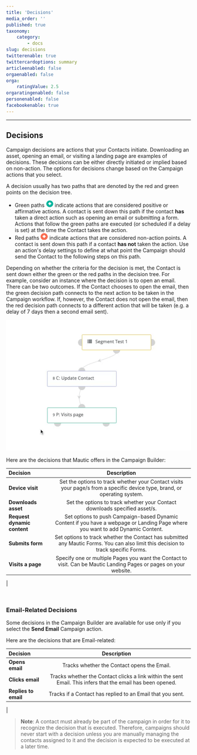 ```yaml
---
title: 'Decisions'
media_order: ''
published: true
taxonomy:
    category:
        - docs
slug: decisions
twitterenable: true
twittercardoptions: summary
articleenabled: false
orgaenabled: false
orga:
    ratingValue: 2.5
orgaratingenabled: false
personenabled: false
facebookenable: true
---
```


---------------------
## Decisions

Campaign decisions are actions that your Contacts initiate. Downloading an asset, opening an email, or visiting a landing page are examples of decisions. These decisions can be either directly initiated or implied based on non-action. The options for decisions change based on the Campaign actions that you select.

A decision usually has two paths that are denoted by the red and green points on the decision tree. 

 - Green paths ![Icon showing the positive action path (green)](green-point.png) indicate actions that are considered positive or affirmative actions. A contact is sent down this path if the contact **has** taken a direct action such as opening an email or submitting a form. Actions that follow the green paths are executed (or scheduled if a delay is set) at the time the Contact takes the action.
  - Red paths ![Icon showing the negative action path (red)](red-point.png) indicate actions that are considered non-action points. A contact is sent down this path if a contact **has not** taken the action. Use an action's delay settings to define at what point the Campaign should send the Contact to the following steps on this path.

Depending on whether the criteria for the decision is met, the Contact is sent down either the green or the red paths in the decision tree. For example, consider an instance where the decision is to open an email. There can be two outcomes. If the Contact chooses to open the email, then the green decision path connects to the next action to be taken in the Campaign workflow. If, however, the Contact does not open the email, then the red decision path connects to a different action that will be taken (e.g. a delay of 7 days then a second email sent).



![Screenshot showing Campaign decisions available in Mautic](campaign-decisions.gif)

Here are the decisions that Mautic offers in the Campaign Builder:

| Decision        | Description  | 
| :------------- | :----------: |
|**Device visit** |Set the options to track whether your Contact visits your page/s from a specific device type, brand, or operating system.
|**Downloads asset**|Set the options to track whether your Contact downloads specified asset/s.|
|**Request dynamic content**|Set options to push Campaign-based Dynamic Content if you have a webpage or Landing Page where you want to add Dynamic Content.|
|**Submits form**|Set options to track whether the Contact has submitted any Mautic Forms. You can also limit this decision to track specific Forms.|
|**Visits a page**|Specify one or multiple Pages you want the Contact to visit. Can be Mautic Landing Pages or pages on your website.|
|

<br>

### Email-Related Decisions

Some decisions in the Campaign Builder are available for use only if you select the **Send Email** Campaign action.

Here are the decisions that are Email-related:

| Decision        | Description  | 
| :------------- | :----------: |
|**Opens email**| Tracks whether the Contact opens the Email.|
|**Clicks email**|Tracks whether the Contact clicks a link within the sent Email. This infers that the email has been opened.|
|**Replies to email**|Tracks if a Contact has replied to an Email that you sent.|
|
<br>


> **Note**:
A contact must already be part of the campaign in order for it to recognize the decision that is executed. Therefore, campaigns should never start with a decision unless you are manually managing the contacts assigned to it and the decision is expected to be executed at a later time.
